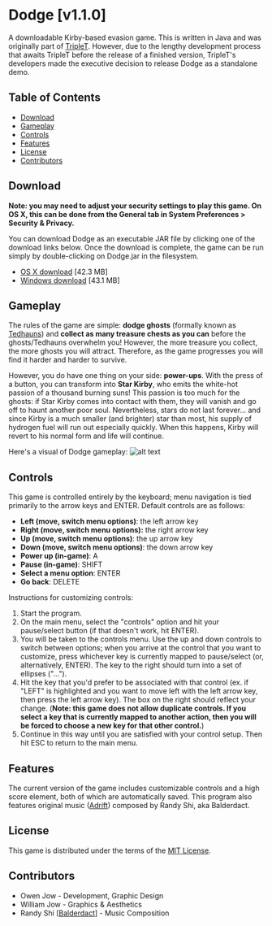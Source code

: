 Dodge [v1.1.0]
========================================================================

A downloadable Kirby-based evasion game. This is written in Java and was originally part of [TripleT](https://github.com/ohjay/TripleTGame). However, due to the lengthy development process that awaits TripleT before the release of a finished version, TripleT's developers made the executive decision to release Dodge as a standalone demo.


## Table of Contents

* [Download](#download)
* [Gameplay](#gameplay)
* [Controls](#controls)
* [Features](#features)
* [License](#license)
* [Contributors](#contributors)


Download
------------------------------------------------------------------------

**Note: you may need to adjust your security settings to play this game. On OS X, this can be done from the General tab in System Preferences > Security & Privacy.**

You can download Dodge as an executable JAR file by clicking one of the download links below. Once the download is complete, the game can be run simply by double-clicking on Dodge.jar in the filesystem.

- [OS X download](https://github.com/ohjay/Dodge/blob/master/dist/Dodge-OSX-1.1.jar?raw=true) [42.3 MB]
- [Windows download](https://github.com/ohjay/Dodge/blob/master/dist/Dodge-windows-1.1.jar?raw=true) [43.1 MB]


Gameplay
------------------------------------------------------------------------

The rules of the game are simple: **dodge ghosts** (formally known as [Tedhauns](http://kirby.wikia.com/wiki/Tedhaun)) and **collect as many treasure chests as you can** before the ghosts/Tedhauns overwhelm you! However, the more treasure you collect, the more ghosts you will attract. Therefore, as the game progresses you will find it harder and harder to survive. 

However, you do have one thing on your side: **power-ups**. With the press of a button, you can transform into **Star Kirby**, who emits the white-hot passion of a thousand burning suns! This passion is too much for the ghosts: if Star Kirby comes into contact with them, they will vanish and go off to haunt another poor soul. Nevertheless, stars do not last forever... and since Kirby is a much smaller (and brighter) star than most, his supply of hydrogen fuel will run out especially quickly. When this happens, Kirby will revert to his normal form and life will continue.

Here's a visual of Dodge gameplay:
![alt text](https://cloud.githubusercontent.com/assets/8358648/8349811/e195fe4a-1ad4-11e5-96a4-b59483a6410e.png "Dodge gameplay")


Controls
------------------------------------------------------------------------

This game is controlled entirely by the keyboard; menu navigation is tied primarily to the arrow keys and ENTER. Default controls are as follows:

- **Left (move, switch menu options)**: the left arrow key
- **Right (move, switch menu options):** the right arrow key
- **Up (move, switch menu options)**: the up arrow key
- **Down (move, switch menu options)**: the down arrow key
- **Power up (in-game)**: A
- **Pause (in-game)**: SHIFT
- **Select a menu option**: ENTER
- **Go back**: DELETE

Instructions for customizing controls:

1. Start the program.
2. On the main menu, select the "controls" option and hit your pause/select button (if that doesn't work, hit ENTER).
3. You will be taken to the controls menu. Use the up and down controls to switch between options; when you arrive at the control that you want to customize, press whichever key is currently mapped to pause/select (or, alternatively, ENTER). The key to the right should turn into a set of ellipses ("...").
4. Hit the key that you'd prefer to be associated with that control (ex. if "LEFT" is highlighted and you want to move left with the left arrow key, then press the left arrow key). The box on the right should reflect your change. (**Note: this game does not allow duplicate controls. If you select a key that is currently mapped to another action, then you will be forced to choose a new key for that other control.**)
5. Continue in this way until you are satisfied with your control setup. Then hit ESC to return to the main menu.


Features
------------------------------------------------------------------------

The current version of the game includes customizable controls and a high score element, both of which are automatically saved. This program also features original music ([Adrift](https://www.youtube.com/watch?v=S2pJcRMe1H0)) composed by Randy Shi, aka Balderdact.


License
------------------------------------------------------------------------

This game is distributed under the terms of the [MIT License](https://github.com/ohjay/Dodge/blob/master/LICENSE.txt).


Contributors
------------------------------------------------------------------------

- Owen Jow - Development, Graphic Design
- William Jow - Graphics & Aesthetics
- Randy Shi [[Balderdact](https://soundcloud.com/balderdact)] - Music Composition
